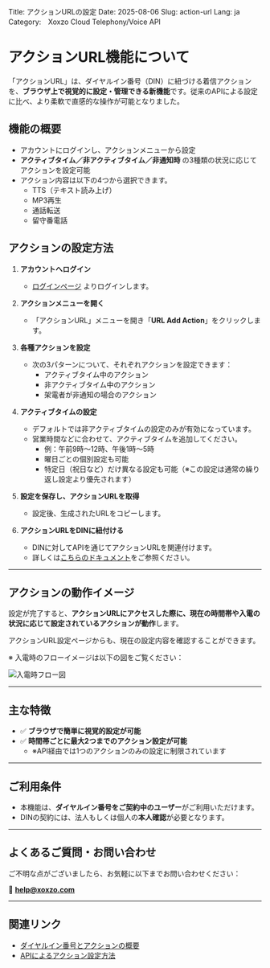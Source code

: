 Title: アクションURLの設定
Date: 2025-08-06
Slug: action-url
Lang: ja
Category:　Xoxzo Cloud Telephony/Voice API

# アクションURL機能について

「アクションURL」は、ダイヤルイン番号（DIN）に紐づける着信アクションを、**ブラウザ上で視覚的に設定・管理できる新機能**です。従来のAPIによる設定に比べ、より柔軟で直感的な操作が可能となりました。

## 機能の概要

- アカウントにログインし、アクションメニューから設定
- **アクティブタイム／非アクティブタイム／非通知時** の3種類の状況に応じてアクションを設定可能
- アクション内容は以下の4つから選択できます。
  - TTS（テキスト読み上げ）
  - MP3再生
  - 通話転送
  - 留守番電話


## アクションの設定方法

1. **アカウントへログイン**
   - [ログインページ](https://www.xoxzo.com/ja/accounts/login/) よりログインします。

2. **アクションメニューを開く**
   - 「アクションURL」メニューを開き「**URL Add Action**」をクリックします。

3. **各種アクションを設定**
   - 次の3パターンについて、それぞれアクションを設定できます：
     - アクティブタイム中のアクション
     - 非アクティブタイム中のアクション
     - 架電者が非通知の場合のアクション

4. **アクティブタイムの設定**
   - デフォルトでは非アクティブタイムの設定のみが有効になっています。
   - 営業時間などに合わせて、アクティブタイムを追加してください。
     - 例：午前9時〜12時、午後1時〜5時
     - 曜日ごとの個別設定も可能
     - 特定日（祝日など）だけ異なる設定も可能（※この設定は通常の繰り返し設定より優先されます）

5. **設定を保存し、アクションURLを取得**
   - 設定後、生成されたURLをコピーします。

6. **アクションURLをDINに紐付ける**
   - DINに対してAPIを通じてアクションURLを関連付けます。
   - 詳しくは[こちらのドキュメント](https://docs.xoxzo.com/ja/din#attach-an-action-to-the-dial-in-number-via-api)をご参照ください。

---

## アクションの動作イメージ

設定が完了すると、**アクションURLにアクセスした際に、現在の時間帯や入電の状況に応じて設定されているアクションが動作**します。

アクションURL設定ページからも、現在の設定内容を確認することができます。

※ 入電時のフローイメージは以下の図をご覧ください：

![入電時フロー図](画像URLをここに挿入)

---

## 主な特徴

- ✅ **ブラウザで簡単に視覚的設定が可能**
- ✅ **時間帯ごとに最大2つまでのアクション設定が可能**
  - ※API経由では1つのアクションのみの設定に制限されています

---

## ご利用条件

- 本機能は、**ダイヤルイン番号をご契約中のユーザー**がご利用いただけます。
- DINの契約には、法人もしくは個人の**本人確認**が必要となります。

---

## よくあるご質問・お問い合わせ

ご不明な点がございましたら、お気軽に以下までお問い合わせください：

📧 **help@xoxzo.com**

---

## 関連リンク

- [ダイヤルイン番号とアクションの概要](https://docs.xoxzo.com/ja/din#what-are-actions)
- [APIによるアクション設定方法](https://docs.xoxzo.com/ja/din#attach-an-action-to-the-dial-in-number-via-api)

